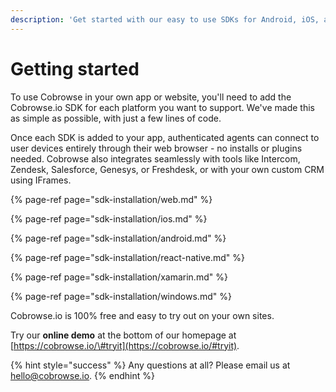 ```yaml
---
description: 'Get started with our easy to use SDKs for Android, iOS, and Web.'
---
```


# Getting started

To use Cobrowse in your own app or website, you'll need to add the Cobrowse.io SDK for each platform you want to support. We've made this as simple as possible, with just a few lines of code.

Once each SDK is added to your app, authenticated agents can connect to user devices entirely through their web browser - no installs or plugins needed. Cobrowse also integrates seamlessly with tools like Intercom, Zendesk, Salesforce, Genesys, or Freshdesk, or with your own custom CRM using IFrames.

{% page-ref page="sdk-installation/web.md" %}

{% page-ref page="sdk-installation/ios.md" %}

{% page-ref page="sdk-installation/android.md" %}

{% page-ref page="sdk-installation/react-native.md" %}

{% page-ref page="sdk-installation/xamarin.md" %}

{% page-ref page="sdk-installation/windows.md" %}

Cobrowse.io is 100% free and easy to try out on your own sites. 

Try our **online demo** at the bottom of our homepage at [https://cobrowse.io/\#tryit](https://cobrowse.io/#tryit).

{% hint style="success" %}
Any questions at all? Please email us at [hello@cobrowse.io](mailto:hello@cobrowse.io).
{% endhint %}

